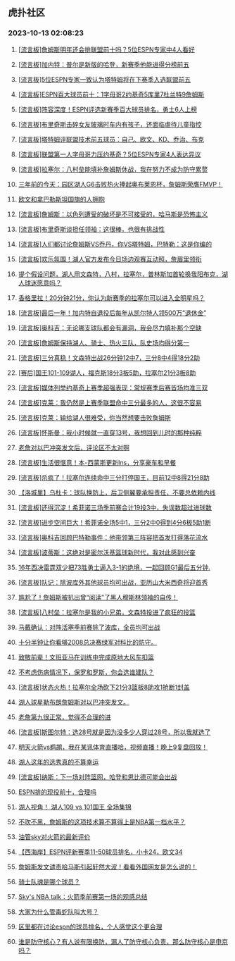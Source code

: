 ## 虎扑社区 
### 2023-10-13 02:08:23

1. [[流言板]詹姆斯明年还会排联盟前十吗？5位ESPN专家中4人看好](https://bbs.hupu.com/62449423.html)

2. [[流言板]加内特：普尔是新版的哈登，新赛季他能进得分榜前五](https://bbs.hupu.com/62449738.html)

3. [[流言板]5位ESPN专家一致认为塔特姆将在下赛季入选联盟前五](https://bbs.hupu.com/62449135.html)

4. [[流言板]ESPN百大球员前十：1字母哥2约基奇5库里7杜兰特9詹姆斯](https://bbs.hupu.com/62447885.html)

5. [[流言板]阵容深度！ESPN评选新赛季百大球员排名，勇士6人上榜](https://bbs.hupu.com/62447689.html)

6. [[流言板]布里奇斯击碎女友玻璃时车内有孩子，还面临虐待儿童指控](https://bbs.hupu.com/62450847.html)

7. [[流言板]塔特姆评联盟技术前五球员：自己、欧文、KD、乔治、布克](https://bbs.hupu.com/62445789.html)

8. [[流言板]联盟第一人字母哥力压约基奇？5位ESPN专家4人表达异议](https://bbs.hupu.com/62449895.html)

9. [[流言板]拉塞尔：八村垒能填补詹姆斯休战，我在努力不成为防守累赘](https://bbs.hupu.com/62444924.html)

10. [三年前的今天：园区湖人G6击败热火捧起奥布莱恩杯，詹姆斯荣膺FMVP！](https://bbs.hupu.com/62443937.html)

11. [欧文和拿巴勒斯坦国旗的人拥抱](https://bbs.hupu.com/62444374.html)

12. [[流言板]詹姆斯：以色列遭受的破坏是不可接受的，哈马斯是恐怖主义](https://bbs.hupu.com/62440951.html)

13. [[流言板]布里奇斯谈担任领袖：这很棒，也很有挑战性](https://bbs.hupu.com/62449959.html)

14. [[流言板]人们都讨论詹姆斯VS乔丹，你VS塔特姆，巴特勒：这是你编的](https://bbs.hupu.com/62450776.html)

15. [[流言板]欢乐氛围！湖人官方发布今日场边观赛互动照，詹眉里领衔](https://bbs.hupu.com/62446383.html)

16. [提个假设问题，湖人用文森特，八村，拉塞尔，普林斯加首轮换我阳布克，湖人球迷愿意吗？](https://bbs.hupu.com/62449685.html)

17. [香格里拉！20分钟21分，你认为新赛季的拉塞尔可以进入全明星吗？](https://bbs.hupu.com/62443858.html)

18. [[流言板]最后一年！加内特自退役后每年从凯尔特人领500万“退休金”](https://bbs.hupu.com/62442771.html)

19. [[流言板]奥科吉：无论哪支球队都会有漏洞，我会尽力填补那个空缺](https://bbs.hupu.com/62450553.html)

20. [[流言板]詹姆斯保持湖人、骑士、热火三队，队史场均得分第一](https://bbs.hupu.com/62442357.html)

21. [[流言板]三分真稳！文森特出战26分钟12中7，三分8中4得18分2助](https://bbs.hupu.com/62442084.html)

22. [[赛后]国王101-109湖人，福克斯18分3板5助，拉塞尔21分3板8助](https://bbs.hupu.com/62442037.html)

23. [[流言板]媒体列举约基奇上赛季超强表现：常规赛季后赛皆场均准三双](https://bbs.hupu.com/62449881.html)

24. [[流言板]克莱：我仍然是上赛季联盟命中三分最多的人，这很不容易](https://bbs.hupu.com/62443967.html)

25. [[流言板]克莱：输给湖人很难受，你当然想要击败詹姆斯](https://bbs.hupu.com/62444148.html)

26. [[流言板]怀斯曼：我小时候就一直穿13号，我想回到儿时的那种纯粹](https://bbs.hupu.com/62447101.html)

27. [老詹对以巴冲突发文后，评论区不太对啊](https://bbs.hupu.com/62441638.html)

28. [[流言板]生活很惬意！本-西蒙斯更新Ins，分享豪车和早餐](https://bbs.hupu.com/62441571.html)

29. [[流言板]杀疯了！拉塞尔连续命中三分打停国王，目前12中8得21分8助](https://bbs.hupu.com/62441386.html)

30. [【洛城里】乌杜卡：球队换防上，后卫侧翼要承担责任，不要总依赖内线](https://bbs.hupu.com/62445229.html)

31. [[流言板]还得沉淀！希菲诺三场季前赛合计19投3中，失误数超过进球数](https://bbs.hupu.com/62441208.html)

32. [[流言板]进步空间巨大！希菲诺全场5中1，三分2中0得到4分6板5助1断](https://bbs.hupu.com/62442078.html)

33. [[流言板]奥科吉回顾巴特勒事件：他带领第三阵容把首发打得落花流水](https://bbs.hupu.com/62451324.html)

34. [[流言板]波蒂斯：这绝对是密尔沃基篮球新时代，我对此感到兴奋](https://bbs.hupu.com/62451234.html)

35. [16年西决雷霆双少把73胜勇士逼入3-1的绝境，一起回顾G1最后五分钟.](https://bbs.hupu.com/62443503.html)

36. [[流言板]队记：除波库外其他球员均可出战，亚历山大米西奇将迎首秀](https://bbs.hupu.com/62450631.html)

37. [尴尬了！詹姆斯被扒出曾“阅读”了黑人穆斯林领袖的自传！](https://bbs.hupu.com/62441953.html)

38. [[流言板]八村垒：拉塞尔是我的小兄弟，文森特投进了疯狂的投篮](https://bbs.hupu.com/62443830.html)

39. [马戴确认：对阵活塞季前赛除了波库，全员均可出战](https://bbs.hupu.com/62449987.html)

40. [十分半钟让你看够2008总决赛绿军对科比的防守。](https://bbs.hupu.com/62450432.html)

41. [致敬前辈！文班亚马在训练中完成原地大风车扣篮](https://bbs.hupu.com/62438660.html)

42. [不考虑伤病情况下，保罗和罗斯，你会选谁建队？](https://bbs.hupu.com/62446224.html)

43. [[流言板]状态火热！拉塞尔全场砍下21分3篮板8助攻1抢断1封盖](https://bbs.hupu.com/62442072.html)

44. [湖人球星勒布朗詹姆斯对以巴冲突发文。](https://bbs.hupu.com/62439833.html)

45. [老詹第九很正常，觉得不合理的进](https://bbs.hupu.com/62449521.html)

46. [[流言板]斯图尔特：选28号就是因为没多少人穿过28号，所以我就选了](https://bbs.hupu.com/62447340.html)

47. [明天火箭vs鹈鹕，我在某讯体育直播哈，视频直播！晚上9复盘回放！](https://bbs.hupu.com/62450123.html)

48. [湖人这年的选秀真的不算幸运](https://bbs.hupu.com/62450393.html)

49. [[流言板]纳斯：下一场对阵篮网，哈登和恩比德可能会出战](https://bbs.hupu.com/62442162.html)

50. [ESPN排的现役前十，合理吗](https://bbs.hupu.com/62447906.html)

51. [湖人视角！ 湖人109 vs 101国王 全场集锦](https://bbs.hupu.com/62442463.html)

52. [不吹不黑，詹姆斯的这项技术算不算得上是NBA第一档水平？](https://bbs.hupu.com/62451041.html)

53. [油管sky对火箭的最新评价](https://bbs.hupu.com/62446630.html)

54. [【西海岸】ESPN评新赛季11-50球员排名，小卡24，欧文34](https://bbs.hupu.com/62441189.html)

55. [詹姆斯发文谴责哈马斯引起轩然大波！看看外国网友是怎么说的！](https://bbs.hupu.com/62441613.html)

56. [骑士队魂是哪个球员？](https://bbs.hupu.com/62451253.html)

57. [Sky's NBA talk：火箭季前赛第一场的观感总结](https://bbs.hupu.com/62447257.html)

58. [大家为什么管毒蛇队叫大号？](https://bbs.hupu.com/62450320.html)

59. [区里都在讨论espn的球员排名，个人感觉这个更合理](https://bbs.hupu.com/62450772.html)

60. [谁是防守核心？有人说有限换防，漏人了防守核心负责，那么防守核心是申京吗？](https://bbs.hupu.com/62450163.html)

